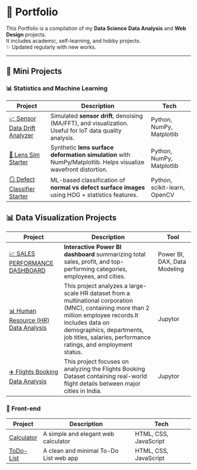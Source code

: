 # 📂 Portfolio
This Portfolio is a compilation of my **Data Science** **Data Analysis** and **Web Design** projects.  
It includes academic, self-learning, and hobby projects.  
✨ Updated regularly with new works.

---

## 🔬 Mini Projects

### 📊 Statistics and Machine Learning  

| Project | Description | Tech |
|---------|-------------|------|
| [📈 Sensor Data Drift Analyzer](https://github.com/paweethida-1/Sensor-Data-Drift-Analyzer) | Simulated **sensor drift**, denoising (MA/FFT), and visualization. Useful for IoT data quality analysis. | Python, NumPy, Matplotlib |
| [🔬 Lens Sim Starter](https://github.com/paweethida-1/lens-sim-starter) | Synthetic **lens surface deformation simulation** with NumPy/Matplotlib. Helps visualize wavefront distortion. | Python, NumPy, Matplotlib |
| [🪞 Defect Classifier Starter](https://github.com/paweethida-1/defect-classifier-starter) | ML-based classification of **normal vs defect surface images** using HOG + statistics features. | Python, scikit-learn, OpenCV |


## 📊 Data Visualization Projects  

| Project | Description | Tool |
|---------|-------------|------|
| [📈 SALES PERFORMANCE DASHBOARD](https://github.com/paweethida-1/SALES-PERFORMANCE-DASHBOARD) | **Interactive Power BI dashboard** summarizing total sales, profit, and top-performing categories, employees, and cities. | Power BI, DAX, Data Modeling |
| [📊 Human Resource (HR) Data Analysis](https://github.com/paweethida-1/HR-Data-Analysis/tree/main) | This project analyzes a large-scale HR dataset from a multinational corporation (MNC), containing more than 2 million employee records.It includes data on demographics, departments, job titles, salaries, performance ratings, and employment status. | Jupytor |
| [✈️ Flights Booking Data Analysis](https://github.com/paweethida-1/Airlines-Flights-Data-Analysis) | This project focuses on analyzing the Flights Booking Dataset containing real-world flight details between major cities in India. | Jupytor |


### 🦄 Front-end  
| Project | Description | Tech |
|---------|-------------|------|
| [Calculator](https://github.com/paweethida-1/mini-calculator) | A simple and elegant web calculator |  HTML, CSS, JavaScript |
| [ToDo-List](https://github.com/paweethida-1/mini-To-Do-List) | A clean and minimal To-Do List web app  |  HTML, CSS, JavaScript |
